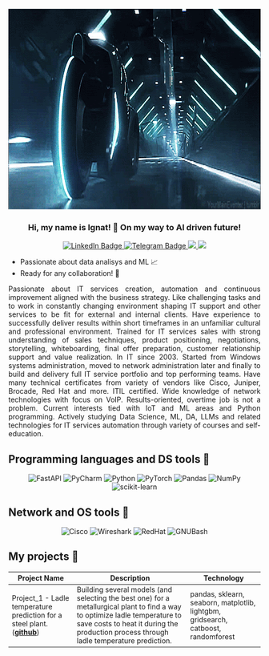 <p align="center">
<img width="1000" height="400" src="https://github.com/melloignat/melloignat/blob/main/assets/586f7407c39b99124dca5d336af88287.gif"  alt="animated" />
</p>

### <p align="center">Hi, my name is Ignat! 👋 On my way to AI driven future!</p>

<div id="badges" align="center">
  <a href="https://www.linkedin.com/in/ignat-ivanov-8245681a/">
  <img src="https://img.shields.io/badge/LinkedIn-blue?style=for-the-badge&logo=linkedin&logoColor=white" alt="LinkedIn Badge"/>
  </a>
  <a href="https://t.me/mello_ignat">
  <img src="https://img.shields.io/badge/Telegram-blue?logo=telegram&logoColor=white&style=for-the-badge" alt="Telegram Badge"/>
  </a>
  <a href="https://vk.com/id3721378">
  <img src="https://img.shields.io/badge/VK-blue?logo=VK&logoColor=white&style=for-the-badge"/>
  </a>
  <a href="https://wa.me/9852267205">
  <img src="https://img.shields.io/badge/WhatsApp-25D366?logo=whatsapp&logoColor=fff&style=for-the-badge"/>
  </a>
</div>
<p></p>
<div id="about">
 <ul>
  <li>Passionate about data analisys and ML 📈</li>
  <li>Ready for any collaboration! 🤝</li>
</ul> 
</div>
<p></p>
<p align="justify">Passionate about IT services creation, automation and continuous improvement aligned with the business strategy. Like challenging tasks and to work in constantly changing environment shaping IT support and other services to be fit for external and internal clients.
Have experience to successfully deliver results within short timeframes in an unfamiliar cultural and professional environment. Trained for IT services sales with strong understanding of sales techniques, product positioning, negotiations, storytelling, whiteboarding, final offer preparation, customer relationship support and value realization.
In IT since 2003. Started from Windows systems administration, moved to network administration later and finally to build and delivery full IT service portfolio and top performing teams. Have many technical certificates from variety of vendors like Cisco, Juniper, Brocade, Red Hat and more. ITIL certified. Wide knowledge of network technologies with focus on VoIP. Results-oriented, overtime job is not a problem. 
Current interests tied with IoT and ML areas and Python programming. Actively studying Data Science, ML, DA, LLMs and related technologies for IT services automation through variety of courses and self-education.</p>

## Programming languages and DS tools 🔧

<div align="center">

![FastAPI](https://img.shields.io/badge/fastapi-109989?style=for-the-badge&logo=FASTAPI&logoColor=white)
![PyCharm](https://img.shields.io/badge/PyCharm-000000.svg?&style=for-the-badge&logo=PyCharm&logoColor=white)
![Python](https://img.shields.io/badge/Python-FFD43B?style=for-the-badge&logo=python&logoColor=blue)
![PyTorch](https://img.shields.io/badge/PyTorch-0b0038?style=for-the-badge&logo=PyTorch&logoColor=d84f35)
![Pandas](https://img.shields.io/badge/Pandas-2C2D72?style=for-the-badge&logo=pandas&logoColor=white)
![NumPy](https://img.shields.io/badge/Numpy-777BB4?style=for-the-badge&logo=numpy&logoColor=white)
![scikit-learn](https://img.shields.io/badge/scikit_learn-F7931E?style=for-the-badge&logo=scikit-learn&logoColor=white)

</div>

## Network and OS tools 🔧

<div align="center">

![Cisco](https://img.shields.io/badge/CISCO-1BA0D7?style=for-the-badge&logo=cisco&logoColor=white)
![Wireshark](https://img.shields.io/badge/Wireshark-1679A7?style=for-the-badge&logo=Wireshark&logoColor=white)
![RedHat](https://img.shields.io/badge/Red%20Hat-EE0000?style=for-the-badge&logo=redhat&logoColor=white)
![GNUBash](https://img.shields.io/badge/GNU%20Bash-4EAA25?style=for-the-badge&logo=GNU%20Bash&logoColor=white)

</div>

## My projects 🔧


|Project Name| Description| Technology|
|----------------|-----------------|-----|
|Project_1 - Ladle temperature prediction for a steel plant.  (__[github](https://github.com/vickiticy/for_project_1)__)|Building several models (and selecting the best one) for a metallurgical plant to find a way to optimize ladle temperature to save costs to heat it during the production process through ladle temperature prediction.|pandas, sklearn, seaborn,  matplotlib, lightgbm, gridsearch, catboost, randomforest |



